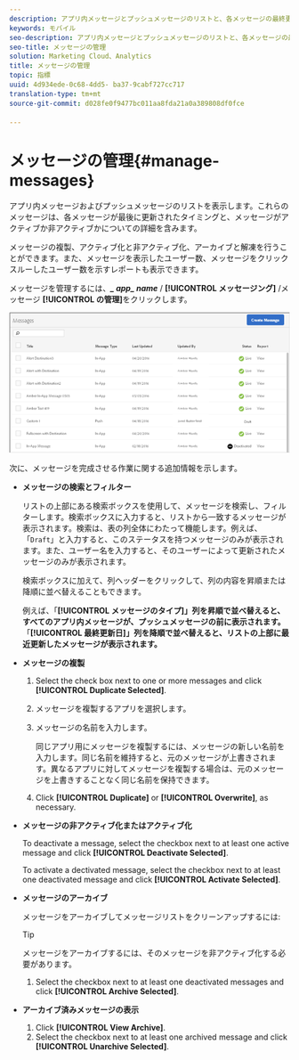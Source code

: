 ```yaml
---
description: アプリ内メッセージとプッシュメッセージのリストと、各メッセージの最終更新日時およびメッセージがライブか非アクティブかに関する詳細を表示します。
keywords: モバイル
seo-description: アプリ内メッセージとプッシュメッセージのリストと、各メッセージの最終更新日時およびメッセージがライブか非アクティブかに関する詳細を表示します。
seo-title: メッセージの管理
solution: Marketing Cloud、Analytics
title: メッセージの管理
topic: 指標
uuid: 4d934ede-0c68-4dd5- ba37-9cabf727cc717
translation-type: tm+mt
source-git-commit: d028fe0f9477bc011aa8fda21a0a389808df0fce

---
```



# メッセージの管理{#manage-messages}

アプリ内メッセージおよびプッシュメッセージのリストを表示します。これらのメッセージは、各メッセージが最後に更新されたタイミングと、メッセージがアクティブか非アクティブかについての詳細を含みます。

メッセージの複製、アクティブ化と非アクティブ化、アーカイブと解凍を行うことができます。また、メッセージを表示したユーザー数、メッセージをクリックスルーしたユーザー数を示すレポートも表示できます。

メッセージを管理するには、***_ app_ name*** / **[!UICONTROL メッセージング]** /メッセージ **[!UICONTROL の管理]**&#x200B;をクリックします。

![](assets/manage_messages.png)

次に、メッセージを完成させる作業に関する追加情報を示します。

* **メッセージの検索とフィルター**

   リストの上部にある検索ボックスを使用して、メッセージを検索し、フィルターします。検索ボックスに入力すると、リストから一致するメッセージが表示されます。検索は、表の列全体にわたって機能します。例えば、「`Draft`」と入力すると、このステータスを持つメッセージのみが表示されます。また、ユーザー名を入力すると、そのユーザーによって更新されたメッセージのみが表示されます。

   検索ボックスに加えて、列ヘッダーをクリックして、列の内容を昇順または降順に並べ替えることもできます。

   例えば、「**[!UICONTROL メッセージのタイプ]」列を昇順で並べ替えると、すべてのアプリ内メッセージが、プッシュメッセージの前に表示されます。**「**[!UICONTROL 最終更新日]」列を降順で並べ替えると、リストの上部に最近更新したメッセージが表示されます。**

* **メッセージの複製**

   1. Select the check box next to one or more messages and click **[!UICONTROL Duplicate Selected]**.
   1. メッセージを複製するアプリを選択します。
   1. メッセージの名前を入力します。

      同じアプリ用にメッセージを複製するには、メッセージの新しい名前を入力します。同じ名前を維持すると、元のメッセージが上書きされます。異なるアプリに対してメッセージを複製する場合は、元のメッセージを上書きすることなく同じ名前を保持できます。

   1. Click **[!UICONTROL Duplicate]** or **[!UICONTROL Overwrite]**, as necessary.

* **メッセージの非アクティブ化またはアクティブ化**

   To deactivate a message, select the checkbox next to at least one active message and click **[!UICONTROL Deactivate Selected]**.

   To activate a dectivated message, select the checkbox next to at least one deactivated message and click **[!UICONTROL Activate Selected]**.

* **メッセージのアーカイブ**

   メッセージをアーカイブしてメッセージリストをクリーンアップするには:

   >[!TIP]
   >
   >メッセージをアーカイブするには、そのメッセージを非アクティブ化する必要があります。

   1. Select the checkbox next to at least one deactivated messages and click **[!UICONTROL Archive Selected]**.

* **アーカイブ済みメッセージの表示**

   1. Click **[!UICONTROL View Archive]**.
   1. Select the checkbox next to at least one archived message and click **[!UICONTROL Unarchive Selected]**.

